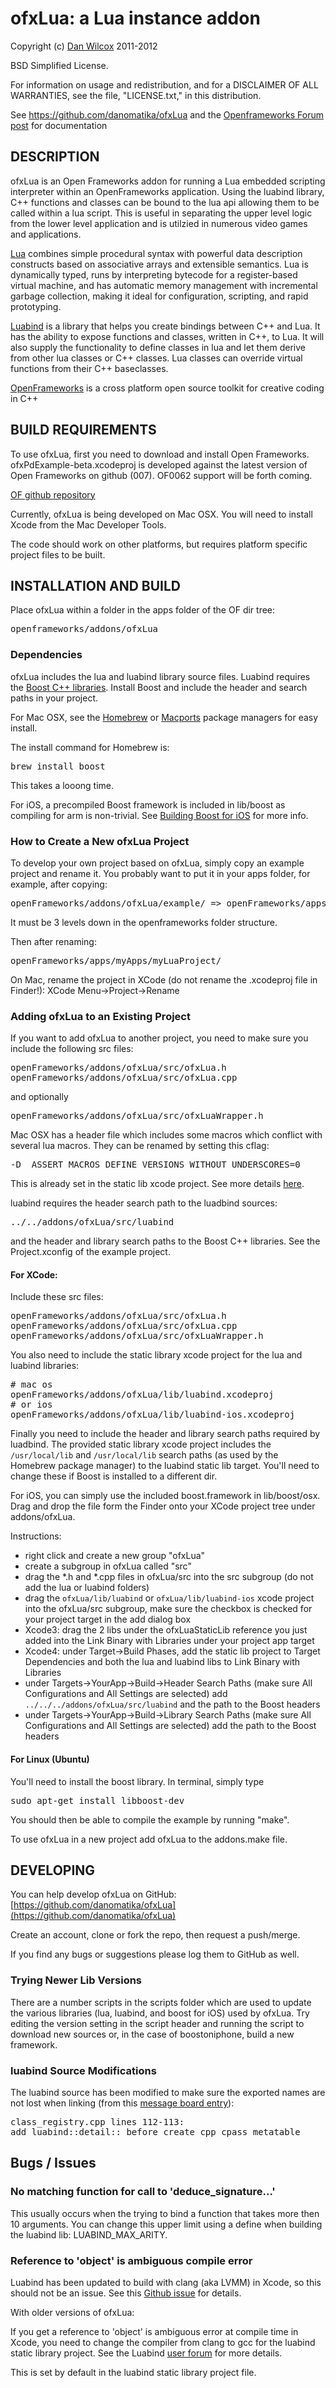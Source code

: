 ofxLua: a Lua instance addon
===================================

Copyright (c) [Dan Wilcox](danomatika.com) 2011-2012

BSD Simplified License.

For information on usage and redistribution, and for a DISCLAIMER OF ALL
WARRANTIES, see the file, "LICENSE.txt," in this distribution.

See https://github.com/danomatika/ofxLua and the [Openframeworks Forum post](http://forum.openframeworks.cc/index.php?topic=6493.0) for documentation

DESCRIPTION
-----------

ofxLua is an Open Frameworks addon for running a Lua embedded scripting interpreter within an OpenFrameworks application. Using the luabind library, C++ functions and classes can be bound to the lua api allowing them to be called within a lua script. This is useful in separating the upper level logic from the lower level application and is utilzied in numerous video games and applications.

[Lua](http://www.lua.org/) combines simple procedural syntax with powerful data description constructs based on associative arrays and extensible semantics. Lua is dynamically typed, runs by interpreting bytecode for a register-based virtual machine, and has automatic memory management with incremental garbage collection, making it ideal for configuration, scripting, and rapid prototyping.

[Luabind](http://www.rasterbar.com/products/luabind.html) is a library that helps you create bindings between C++ and Lua. It has the ability to expose functions and classes, written in C++, to Lua. It will also supply the functionality to define classes in lua and let them derive from other lua classes or C++ classes. Lua classes can override virtual functions from their C++ baseclasses.

[OpenFrameworks](http://www.openframeworks.cc/) is a cross platform open source toolkit for creative coding in C++

BUILD REQUIREMENTS
------------------

To use ofxLua, first you need to download and install Open Frameworks. ofxPdExample-beta.xcodeproj is developed against the latest version of Open Frameworks on github (007). OF0062 support will be forth coming. 

[OF github repository](https://github.com/openframeworks/openFrameworks)

Currently, ofxLua is being developed on Mac OSX. You will need to install Xcode from the Mac Developer Tools.

The code should work on other platforms, but requires platform specific project files to be built.

INSTALLATION AND BUILD
----------------------

Place ofxLua within a folder in the apps folder of the OF dir tree:
<pre>
openframeworks/addons/ofxLua
</pre>

### Dependencies

ofxLua includes the lua and luabind library source files. Luabind requires the [Boost C++ libraries](http://www.boost.org/). Install Boost and include the header and search paths in your project.

For Mac OSX, see the [Homebrew](http://mxcl.github.com/homebrew/) or [Macports](http://www.macports.org/) package managers for easy install.

The install command for Homebrew is:
<pre>
brew install boost
</pre>

This takes a looong time.

For iOS, a precompiled Boost framework is included in lib/boost as compiling for arm is non-trivial. See [Building Boost for iOS](http://goodliffe.blogspot.com/2010/09/building-boost-framework-for-ios-iphone.html) for more info.

### How to Create a New ofxLua Project

To develop your own project based on ofxLua, simply copy an example project and rename it. You probably want to put it in your apps folder, for example, after copying:
<pre>
openFrameworks/addons/ofxLua/example/ => openFrameworks/apps/myApps/example/
</pre>

It must be 3 levels down in the openframeworks folder structure.

Then after renaming:
<pre>
openFrameworks/apps/myApps/myLuaProject/
</pre>

On Mac, rename the project in XCode (do not rename the .xcodeproj file in Finder!): XCode Menu->Project->Rename

### Adding ofxLua to an Existing Project

If you want to add ofxLua to another project, you need to make sure you include the following src files:
<pre>
openFrameworks/addons/ofxLua/src/ofxLua.h
openFrameworks/addons/ofxLua/src/ofxLua.cpp
</pre>
and optionally
<pre>
openFrameworks/addons/ofxLua/src/ofxLuaWrapper.h
</pre>

Mac OSX has a header file which includes some macros which conflict with several lua macros. They can be renamed by setting this cflag:
<pre>
-D__ASSERT_MACROS_DEFINE_VERSIONS_WITHOUT_UNDERSCORES=0
</pre>
This is already set in the static lib xcode project. See more details [here](http://boost-geometry.203548.n3.nabble.com/problems-with-Boost-Geometry-Xcode-compile-td437866.html).

luabind requires the header search path to the luadbind sources:
<pre>
../../addons/ofxLua/src/luabind
</pre>
and the header and library search paths to the Boost C++ libraries. See the Project.xconfig of the example project.

#### For XCode:

Include these src files:
<pre>
openFrameworks/addons/ofxLua/src/ofxLua.h
openFrameworks/addons/ofxLua/src/ofxLua.cpp
openFrameworks/addons/ofxLua/src/ofxLuaWrapper.h
</pre>

You also need to include the static library xcode project for the lua and luabind libraries:
<pre>
# mac os
openFrameworks/addons/ofxLua/lib/luabind.xcodeproj
# or ios
openFrameworks/addons/ofxLua/lib/luabind-ios.xcodeproj
</pre>

Finally you need to include the header and library search paths required by luadbind. The provided static library xcode project includes the `/usr/local/lib` and `/usr/local/lib` search paths (as used by the Homebrew package manager) to the luabind static lib target. You'll need to change these if Boost is installed to a different dir.

For iOS, you can simply use the included boost.framework in lib/boost/osx. Drag and drop the file form the Finder onto your XCode project tree under addons/ofxLua.

Instructions:

* right click and create a new group "ofxLua"
* create a subgroup in ofxLua called "src"
* drag the *.h and *.cpp files in ofxLua/src into the src subgroup (do not add the lua or luabind folders)
* drag the `ofxLua/lib/luabind` or `ofxLua/lib/luabind-ios` xcode project into the ofxLua/src subgroup, make sure the checkbox is checked for your project target in the add dialog box
* Xcode3: drag the 2 libs under the ofxLuaStaticLib reference you just added into the Link Binary with Libraries under your project app target 
* Xcode4: under Target->Build Phases, add the static lib project to Target Dependencies and both the lua and luabind libs to Link Binary with Libraries
* under Targets->YourApp->Build->Header Search Paths (make sure All Configurations and All Settings are selected) add `../../../addons/ofxLua/src/luabind` and the path to the Boost headers
* under Targets->YourApp->Build->Library Search Paths (make sure All Configurations and All Settings are selected) add the path to the Boost headers

#### For Linux (Ubuntu)

You'll need to install the boost library. In terminal, simply type
<pre>
sudo apt-get install libboost-dev
</pre>
 
You should then be able to compile the example by running "make".

To use ofxLua in a new project add ofxLua to the addons.make file.

DEVELOPING
----------

You can help develop ofxLua on GitHub: [https://github.com/danomatika/ofxLua](https://github.com/danomatika/ofxLua)

Create an account, clone or fork the repo, then request a push/merge.

If you find any bugs or suggestions please log them to GitHub as well.

### Trying Newer Lib Versions

There are a number scripts in the scripts folder which are used to update the various libraries (lua, luabind, and boost for iOS) used by ofxLua. Try editing the version setting in the script header and running the script to download new sources or, in the case of boostoniphone, build a new framework.

### luabind Source Modifications

The luabind source has been modified to make sure the exported names are not lost when linking (from this [message board entry](http://osdir.com/ml/lang.lua.bind.user/2007-06/msg00013.html)):

<pre>
class_registry.cpp lines 112-113: 
add luabind::detail:: before create_cpp_cpass_metatable
</pre>

Bugs / Issues
-------------

### No matching function for call to 'deduce_signature...'

This usually occurs when the trying to bind a function that takes more then 10 arguments. You can change this upper limit using a define when building the luabind lib: LUABIND_MAX_ARITY.

### Reference to 'object' is ambiguous compile error

Luabind has been updated to build with clang (aka LVMM) in Xcode, so this should not be an issue. See this [Github issue](https://github.com/luabind/luabind/issues/4) for details.

With older versions of ofxLua:

If you get a reference to 'object' is ambiguous error at compile time in Xcode, you need to change the compiler from clang to gcc for the luabind static library project. See the Luabind [user forum](http://sourceforge.net/mailarchive/forum.php?thread_name=9D67FA74-F0F7-4AE4-8B2D-C1873A744D51%40fysh.org&forum_name=luabind-user) for more details.

This is set by default in the luabind static library project file.

